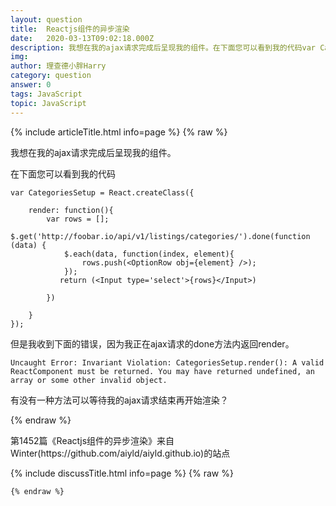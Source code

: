 ```yaml
---
layout: question
title:  Reactjs组件的异步渲染
date:   2020-03-13T09:02:18.000Z
description: 我想在我的ajax请求完成后呈现我的组件。在下面您可以看到我的代码var CategoriesSetup = React.createClass(...
img: 
author: 理查德小胖Harry
category: question
answer: 0
tags: JavaScript
topic: JavaScript
---
```

<div class="article-root">
  <div class="article">
    {% include articleTitle.html info=page %}
    {% raw %}
    <div class="article-content"><p><font style="vertical-align: inherit;"><font style="vertical-align: inherit;">我想在我的ajax请求完成后呈现我的组件。</font></font></p>

<p><font style="vertical-align: inherit;"><font style="vertical-align: inherit;">在下面您可以看到我的代码</font></font></p>

<pre><code>var CategoriesSetup = React.createClass({<font></font>
<font></font>
    render: function(){<font></font>
        var rows = [];<font></font>
        $.get('http://foobar.io/api/v1/listings/categories/').done(function (data) {<font></font>
            $.each(data, function(index, element){<font></font>
                rows.push(&lt;OptionRow obj={element} /&gt;);<font></font>
            });<font></font>
           return (&lt;Input type='select'&gt;{rows}&lt;/Input&gt;)<font></font>
<font></font>
        })<font></font>
<font></font>
    }<font></font>
});<font></font>
</code></pre>

<p><font style="vertical-align: inherit;"><font style="vertical-align: inherit;">但是我收到下面的错误，因为我正在ajax请求的done方法内返回render。</font></font></p>

<p><code>Uncaught Error: Invariant Violation: CategoriesSetup.render(): A valid ReactComponent must be returned. You may have returned undefined, an array or some other invalid object.</code></p>

<p><font style="vertical-align: inherit;"><font style="vertical-align: inherit;">有没有一种方法可以等待我的ajax请求结束再开始渲染？ </font></font></p></div>
    {% endraw %}
  </div>
  <p class="winter_mark">第1452篇《Reactjs组件的异步渲染》来自Winter(https://github.com/aiyld/aiyld.github.io)的站点</p>
  <div class="discuss-wrapper">
    {% include discussTitle.html info=page %}
    {% raw %}
    
    {% endraw %}
  </div>
<div>
